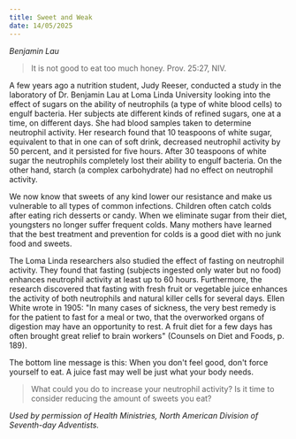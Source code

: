 ```yaml
---
title: Sweet and Weak
date: 14/05/2025
---
```


_Benjamin Lau_

> <p></p>
> It is not good to eat too much honey. Prov. 25:27, NIV.

A few years ago a nutrition student, Judy Reeser, conducted a study in the laboratory of Dr. Benjamin Lau at Loma Linda University looking into the effect of sugars on the ability of neutrophils (a type of white blood cells) to engulf bacteria. Her subjects ate different kinds of refined sugars, one at a time, on different days. She had blood samples taken to determine neutrophil activity. Her research found that 10 teaspoons of white sugar, equivalent to that in one can of soft drink, decreased neutrophil activity by 50 percent, and it persisted for five hours. After 30 teaspoons of white sugar the neutrophils completely lost their ability to engulf bacteria. On the other hand, starch (a complex carbohydrate) had no effect on neutrophil activity.

We now know that sweets of any kind lower our resistance and make us vulnerable to all types of common infections. Children often catch colds after eating rich desserts or candy. When we eliminate sugar from their diet, youngsters no longer suffer frequent colds. Many mothers have learned that the best treatment and prevention for colds is a good diet with no junk food and sweets.

The Loma Linda researchers also studied the effect of fasting on neutrophil activity. They found that fasting (subjects ingested only water but no food) enhances neutrophil activity at least up to 60 hours. Furthermore, the research discovered that fasting with fresh fruit or vegetable juice enhances the activity of both neutrophils and natural killer cells for several days. Ellen White wrote in 1905: "In many cases of sickness, the very best remedy is for the patient to fast for a meal or two, that the overworked organs of digestion may have an opportunity to rest. A fruit diet for a few days has often brought great relief to brain workers" (Counsels on Diet and Foods, p. 189).

The bottom line message is this: When you don't feel good, don't force yourself to eat. A juice fast may well be just what your body needs.

> <callout></callout>
> What could you do to increase your neutrophil activity? Is it time to consider reducing the amount of sweets you eat?

_Used by permission of Health Ministries, North American Division of Seventh-day Adventists._